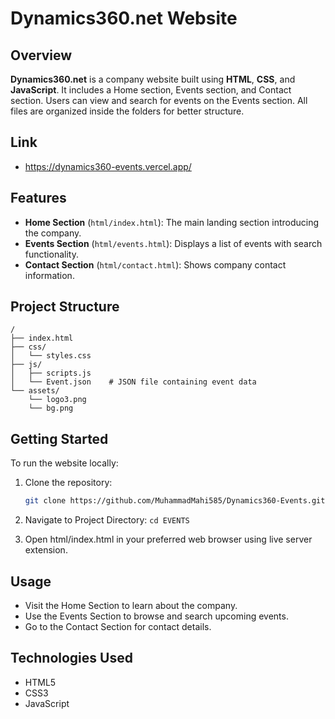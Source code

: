 # Dynamics360.net Website

## Overview

**Dynamics360.net** is a company website built using **HTML**, **CSS**, and **JavaScript**. It includes a Home section, Events section, and Contact section. Users can view and search for events on the Events section. All files are organized inside the folders for better structure.

## Link
- https://dynamics360-events.vercel.app/


## Features

- **Home Section** (`html/index.html`): The main landing section introducing the company.
- **Events Section** (`html/events.html`): Displays a list of events with search functionality.
- **Contact Section** (`html/contact.html`): Shows company contact information.

## Project Structure
```
/
├── index.html
├── css/
│   └── styles.css
├── js/
│   ├── scripts.js
│   └── Event.json    # JSON file containing event data
└── assets/
    └── logo3.png
    └── bg.png
```

## Getting Started

To run the website locally:

1. Clone the repository:
   ```bash
   git clone https://github.com/MuhammadMahi585/Dynamics360-Events.git

2. Navigate to Project Directory:
   ```cd EVENTS```

3. Open html/index.html in your preferred web browser using live server extension.

## Usage

- Visit the Home Section to learn about the company.
- Use the Events Section to browse and search upcoming events.
- Go to the Contact Section for contact details.

## Technologies Used

- HTML5
- CSS3
- JavaScript
